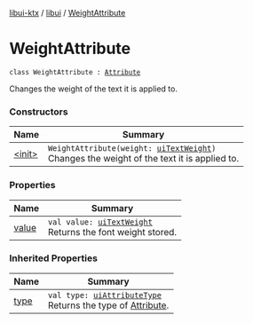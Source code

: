 [libui-ktx](../../index.md) / [libui](../index.md) / [WeightAttribute](./index.md)

# WeightAttribute

`class WeightAttribute : `[`Attribute`](../-attribute/index.md)

Changes the weight of the text it is applied to.

### Constructors

| Name | Summary |
|---|---|
| [&lt;init&gt;](-init-.md) | `WeightAttribute(weight: `[`uiTextWeight`](../ui-text-weight.md)`)`<br>Changes the weight of the text it is applied to. |

### Properties

| Name | Summary |
|---|---|
| [value](value.md) | `val value: `[`uiTextWeight`](../ui-text-weight.md)<br>Returns the font weight stored. |

### Inherited Properties

| Name | Summary |
|---|---|
| [type](../-attribute/type.md) | `val type: `[`uiAttributeType`](../ui-attribute-type.md)<br>Returns the type of [Attribute](../-attribute/index.md). |
